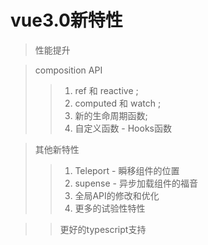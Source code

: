 # vue3.0新特性

> 性能提升

>  composition API
>> 1. ref 和 reactive ;
>> 2. computed 和 watch ; 
>> 3. 新的生命周期函数; 
>> 4. 自定义函数 - Hooks函数

> 其他新特性
>> 1. Teleport - 瞬移组件的位置
>> 2. supense - 异步加载组件的福音
>> 3. 全局API的修改和优化
>> 4. 更多的试验性特性

>> 更好的typescript支持
